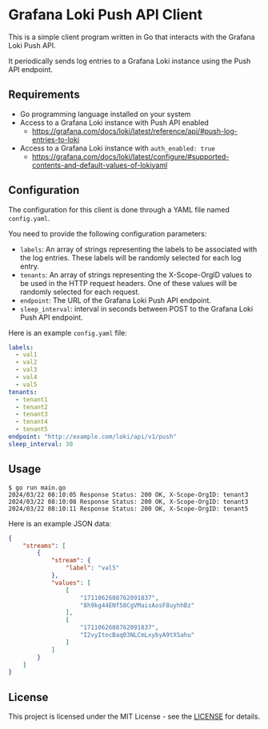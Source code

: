 # Grafana Loki Push API Client

This is a simple client program written in Go that interacts with the Grafana Loki Push API.

It periodically sends log entries to a Grafana Loki instance using the Push API endpoint.

## Requirements

- Go programming language installed on your system
- Access to a Grafana Loki instance with Push API enabled
    - https://grafana.com/docs/loki/latest/reference/api/#push-log-entries-to-loki
- Access to a Grafana Loki instance with `auth_enabled: true`
    - https://grafana.com/docs/loki/latest/configure/#supported-contents-and-default-values-of-lokiyaml

## Configuration

The configuration for this client is done through a YAML file named `config.yaml`.

You need to provide the following configuration parameters:

- `labels`: An array of strings representing the labels to be associated with the log entries. These labels will be randomly selected for each log entry.
- `tenants`: An array of strings representing the X-Scope-OrgID values to be used in the HTTP request headers. One of these values will be randomly selected for each request.
- `endpoint`: The URL of the Grafana Loki Push API endpoint.
- `sleep_interval`: interval in seconds between POST to the Grafana Loki Push API endpoint.

Here is an example `config.yaml` file:

```yaml
labels:
  - val1
  - val2
  - val3
  - val4
  - val5
tenants:
  - tenant1
  - tenant2
  - tenant3
  - tenant4
  - tenant5
endpoint: "http://example.com/loki/api/v1/push"
sleep_interval: 30
```

## Usage

```
$ go run main.go
2024/03/22 08:10:05 Response Status: 200 OK, X-Scope-OrgID: tenant3
2024/03/22 08:10:08 Response Status: 200 OK, X-Scope-OrgID: tenant3
2024/03/22 08:10:11 Response Status: 200 OK, X-Scope-OrgID: tenant5
```

Here is an example JSON data:

```json
{
    "streams": [
        {
            "stream": {
                "label": "val5"
            },
            "values": [
                [
                    "1711062608762091837",
                    "8h9kg44ENf58CgVMaisAosF8uyhhBz"
                ],
                [
                    "1711062608762091837",
                    "I2vyItocBaq03NLCmLxybyA9tXSahu"
                ]
            ]
        }
    ]
}
```

## License

This project is licensed under the MIT License - see the [LICENSE](https://opensource.org/license/mit) for details.
